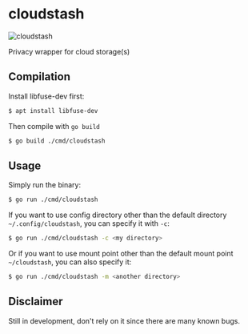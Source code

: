 # cloudstash
![cloudstash](https://github.com/paddlesteamer/cloudstash/workflows/cloudstash/badge.svg?branch=master)

Privacy wrapper for cloud storage(s)

## Compilation
Install libfuse-dev first:

```sh
$ apt install libfuse-dev
```

Then compile with `go build`

```sh
$ go build ./cmd/cloudstash
```

## Usage
Simply run the binary:

```sh
$ go run ./cmd/cloudstash
```

If you want to use config directory other than the default directory `~/.config/cloudstash`, you can specify it with `-c`:

```sh
$ go run ./cmd/cloudstash -c <my directory>
```

Or if you want to use mount point other than the default mount point `~/cloudstash`, you can also specify it:

```sh
$ go run ./cmd/cloudstash -m <another directory>
```

## Disclaimer
Still in development, don't rely on it since there are many known bugs.
